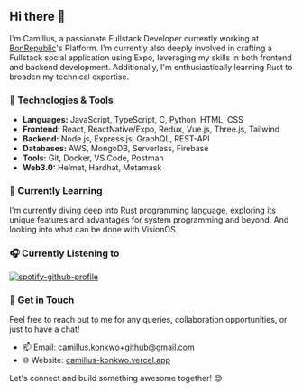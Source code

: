 ## Hi there 👋

I'm Camillus, a passionate Fullstack Developer currently working at [BonRepublic](https://github.com/bonrepublic)'s Platform. I'm currently also deeply involved in crafting a Fullstack social application using Expo, leveraging my skills in both frontend and backend development. Additionally, I'm enthusiastically learning Rust to broaden my technical expertise.

### 🔧 Technologies & Tools

- **Languages:** JavaScript, TypeScript, C, Python, HTML, CSS
- **Frontend:** React, ReactNative/Expo, Redux, Vue.js, Three.js, Tailwind
- **Backend:** Node.js, Express.js, GraphQL, REST-API
- **Databases:** AWS, MongoDB, Serverless, Firebase
- **Tools:** Git, Docker, VS Code, Postman
- **Web3.0:** Helmet, Hardhat, Metamask

### 🌱 Currently Learning

I'm currently diving deep into Rust programming language, exploring its unique features and advantages for system programming and beyond.
And looking into what can be done with VisionOS

### 🎧 Currently Listening to

[![spotify-github-profile](https://spotify-github-profile.vercel.app/api/view?uid=1196784744&cover_image=true&theme=natemoo-re&show_offline=false&background_color=454545&interchange=true&bar_color=b0b0b0&bar_color_cover=true)](https://spotify-github-profile.vercel.app/api/view?uid=1196784744&redirect=true)

### 💬 Get in Touch

Feel free to reach out to me for any queries, collaboration opportunities, or just to have a chat!

- 📫 Email: [camillus.konkwo+github@gmail.com](mailto:camillus.konkwo+github@gmail.com)
- 🌐 Website: [camillus-konkwo.vercel.app](https://camillus-konkwo.vercel.app/)

Let's connect and build something awesome together! 😊
